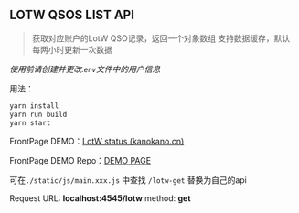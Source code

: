 ## LOTW QSOS LIST API

> 获取对应账户的LotW QSO记录，返回一个对象数组
> 支持数据缓存，默认每两小时更新一次数据

*使用前请创建并更改.`env`文件中的用户信息*

用法：

```bash
yarn install
yarn run build
yarn start
```

FrontPage DEMO：[LotW status (kanokano.cn)](https://api.kanokano.cn/lotw-status/)

FrontPage DEMO Repo：[DEMO PAGE](https://github.com/kanoqwq/lotw-list-frontpage-demo)

可在`./static/js/main.xxx.js` 中查找 `/lotw-get` 替换为自己的api

Request URL: **localhost:4545/lotw**
method: **get**
